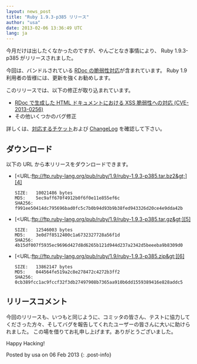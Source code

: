 ```yaml
---
layout: news_post
title: "Ruby 1.9.3-p385 リリース"
author: "usa"
date: 2013-02-06 13:36:49 UTC
lang: ja
---
```


今月だけは出したくなかったのですが、やんごとなき事情により、 Ruby 1.9.3-p385 がリリースされました。

今回は、バンドルされている [RDoc の脆弱性対応][1]が含まれています。 Ruby 1.9 利用者の皆様には、更新を強くお勧めします。

このリリースでは、以下の修正が取り込まれています。

* [RDoc で生成した HTML ドキュメントにおける XSS 脆弱性への対応 (CVE-2013-0256)][1]
* その他いくつかのバグ修正

詳しくは、[対応するチケット][2]および [ChangeLog][3] を確認して下さい。

## ダウンロード

以下の URL から本リリースをダウンロードできます。

* [&lt;URL:ftp://ftp.ruby-lang.org/pub/ruby/1.9/ruby-1.9.3-p385.tar.bz2&gt;][4]

      SIZE:   10021486 bytes
      MD5:    5ec9aff670f4912b0f6f0e11e855ef6c
      SHA256: f991ee50414dc795696bad0fc5c7b0b94d93b9b38fed943326d20ce4e9dda42b

* [&lt;URL:ftp://ftp.ruby-lang.org/pub/ruby/1.9/ruby-1.9.3-p385.tar.gz&gt;][5]

      SIZE:   12546003 bytes
      MD5:    3e0d7f8512400c1a6732327728a56f1d
      SHA256: 4b15df007f5935ec9696d427d8d6265b121d944d237a2342d5beeeba9b8309d0

* [&lt;URL:ftp://ftp.ruby-lang.org/pub/ruby/1.9/ruby-1.9.3-p385.zip&gt;][6]

      SIZE:   13862147 bytes
      MD5:    044564fe519a2c8e278472c4272b3ff2
      SHA256: 0cb389fcc1ac9fccf32f3db27497908b7365aa910b6dd1559389416e828addc5

## リリースコメント

今回のリリースも、いつもと同じように、コミッタの皆さん、テストに協力してくださった方々、そしてバグを報告してくれたユーザーの皆さんに大いに助けられました。
この場を借りてお礼申し上げます。ありがとうございました。

Happy Hacking!

Posted by usa on 06 Feb 2013
{: .post-info}



[1]: http://www.ruby-lang.org/ja/news/2013/02/06/rdoc-xss-cve-2013-0256/ 
[2]: https://bugs.ruby-lang.org/projects/ruby-193/issues?set_filter=1&amp;status_id=5 
[3]: http://svn.ruby-lang.org/repos/ruby/tags/v1_9_3_385/ChangeLog 
[4]: ftp://ftp.ruby-lang.org/pub/ruby/1.9/ruby-1.9.3-p385.tar.bz2 
[5]: ftp://ftp.ruby-lang.org/pub/ruby/1.9/ruby-1.9.3-p385.tar.gz 
[6]: ftp://ftp.ruby-lang.org/pub/ruby/1.9/ruby-1.9.3-p385.zip 
